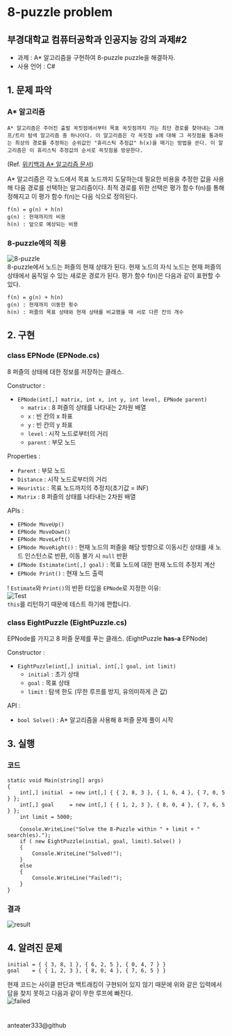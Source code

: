 8-puzzle problem
===========

## 부경대학교 컴퓨터공학과 인공지능 강의 과제#2

 * 과제 : A* 알고리즘을 구현하여 8-puzzle puzzle을 해결하자.  
 * 사용 언어 : C#  

## 1. 문제 파악
 
### A* 알고리즘

```
A* 알고리즘은 주어진 출발 꼭짓점에서부터 목표 꼭짓점까지 가는 최단 경로를 찾아내는 그래프/트리 탐색 알고리즘 중 하나이다. 이 알고리즘은 각 꼭짓점 x에 대해 그 꼭짓점을 통과하는 최상의 경로를 추정하는 순위값인 "휴리스틱 추정값" h(x)을 매기는 방법을 쓴다. 이 알고리즘은 이 휴리스틱 추정값의 순서로 꼭짓점을 방문한다.
```
(Ref. [위키백과 A* 알고리즘 문서](https://ko.wikipedia.org/wiki/A*_%EC%95%8C%EA%B3%A0%EB%A6%AC%EC%A6%98))

A* 알고리즘은 각 노드에서 목표 노드까지 도달하는데 필요한 비용을 추정한 값을 사용해 다음 경로를 선택하는 알고리즘이다. 최적 경로를 위한 선택은 평가 함수 f(n)를 통해 정해지고 이 평가 함수 f(n)는 다음 식으로 정의된다.
```
f(n) = g(n) + h(n)
g(n) : 현재까지의 비용
h(n) : 앞으로 예상되는 비용
```

### 8-puzzle에의 적용
![8-puzzle](./_img/8-puzzle_by_ddong.jpg)  
8-puzzle에서 노드는 퍼즐의 현재 상태가 된다. 현재 노드의 자식 노드는 현재 퍼즐의 상태에서 움직일 수 있는 새로운 경로가 된다. 평가 함수 f(n)은 다음과 같이 표현할 수 있다.  
```
f(n) = g(n) + h(n)
g(n) : 현재까지 이동한 횟수
h(n) : 퍼즐의 목표 상태와 현재 상태를 비교했을 때 서로 다른 칸의 개수
```

## 2. 구현
### class EPNode (EPNode.cs)  
8 퍼즐의 상태에 대한 정보를 저장하는 클래스.

Constructor :
 * `EPNode(int[,] matrix, int x, int y, int level, EPNode parent)`
    * `matrix` : 8 퍼즐의 상태를 나타내는 2차원 배열
    * `x` : 빈 칸의 x 좌표
    * `y` : 빈 칸의 y 좌표
    * `level` : 시작 노드로부터의 거리
    * `parent` : 부모 노드

Properties :
 * `Parent` : 부모 노드
 * `Distance` : 시작 노드로부터의 거리
 * `Heuristic` : 목표 노드까지의 추정치(초기값 = INF)
 * `Matrix` : 8 퍼즐의 상태를 나타내는 2차원 배열

APIs :
 * `EPNode MoveUp()`
 * `EPNode MoveDown()`
 * `EPNode MoveLeft()`
 * `EPNode MoveRight()` : 현재 노드의 퍼즐을 해당 방향으로 이동시킨 상태를 새 노드 인스턴스로 반환, 이동 불가 시 `null` 반환
 * `EPNode Estimate(int[,] goal)` : 목표 노드에 대한 현재 노드의 추정치 계산
 * `EPNode Print()` : 현재 노드 출력

! `Estimate`와 `Print()`의 반환 타입을 `EPNode`로 지정한 이유:  
![Test](./_img/test_01.PNG)  
`this`를 리턴하기 때문에 테스트 하기에 편합니다.

### class EightPuzzle (EightPuzzle.cs)
EPNode를 가지고 8 퍼즐 문제를 푸는 클래스. (EightPuzzle **has-a** EPNode)

Constructor :
 * `EightPuzzle(int[,] initial, int[,] goal, int limit)`
    * `initial` : 초기 상태
    * `goal` : 목표 상태
    * `limit` : 탐색 한도 (무한 루프를 방지, 유의미하게 큰 값)

API :
 * `bool Solve()` : A* 알고리즘을 사용해 8 퍼즐 문제 풀이 시작

## 3. 실행
### 코드

```
static void Main(string[] args)
{
    int[,] initial  = new int[,] { { 2, 8, 3 }, { 1, 6, 4 }, { 7, 0, 5 } };
    int[,] goal     = new int[,] { { 1, 2, 3 }, { 8, 0, 4 }, { 7, 6, 5 } };
    int limit = 5000;

    Console.WriteLine("Solve the 8-Puzzle within " + limit + " search(es).");
    if ( new EightPuzzle(initial, goal, limit).Solve() )
    {
        Console.WriteLine("Solved!");
    }
    else
    {
        Console.WriteLine("Failed!");
    }
}
```

### 결과
![result](./_img/result.PNG)  

## 4. 알려진 문제
```
initial = { { 3, 8, 1 }, { 6, 2, 5 }, { 0, 4, 7 } }
goal    = { { 1, 2, 3 }, { 8, 0, 4 }, { 7, 6, 5 } }
```
현재 코드는 사이클 판단과 백트래킹이 구현되어 있지 않기 때문에 위와 같은 입력에서 답을 찾지 못하고 다음과 같이 무한 루프에 빠진다.  
![failed](./_img/fail.PNG)  



#
anteater333@github

